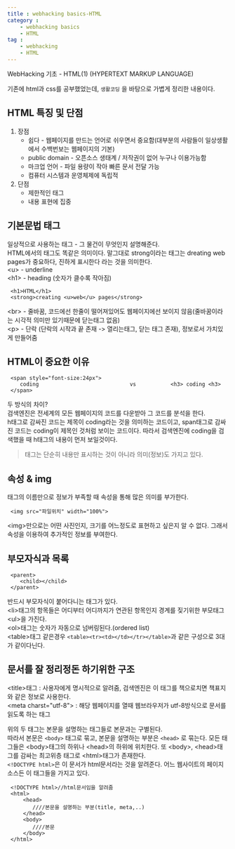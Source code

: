```yaml
---
title : webhacking basics-HTML
category :
    - webhacking basics
    - HTML
tag :
    - webhacking
    - HTML
---
```

WebHacking 기초 - HTML(1) (HYPERTEXT MARKUP LANGUAGE)

 기존에 html과 css를 공부했었는데, `생활코딩` 을 바탕으로 가볍게 정리한 내용이다.

## HTML 특징 및 단점
 1. 장점
    * 쉽다 - 웹페이지를 만드는 언어로 쉬우면서 중요함(대부분의 사람들이 일상생활에서 수백번보는 웹페이지의 기본)
    * public domain - 오픈소스 생태계 / 저작권이 없어 누구나 이용가능함
    * 마크업 언어 - 파일 용량이 작아 빠른 문서 전달 가능
    * 컴퓨터 시스템과 운영체제에 독립적
 2. 단점
    * 제한적인 태그
    * 내용 표현에 집중

## 기본문법 태그
 일상적으로 사용하는 태그 - 그 물건이 무엇인지 설명해준다.  
 HTML에서의 태그도 똑같은 의미이다. 말그대로 strong이라는 태그는 dreating web pages가 중요하다, 진하게 표시한다 라는 것을 의미한다.  
 \<u> - underline  
 \<h1> - heading (숫자가 클수록 작아짐)  

     <h1>HTML</h1>
     <strong>creating <u>web</u> pages</strong>

 \<br> - 줄바꿈, 코드에선 한줄이 떨어져있어도 웹페이지에선 보이지 않음(줄바꿈이라는 시각적 의미만 있기때문에 닫는태그 없음)  
 \<p> - 단락 (단락의 시작과 끝 존재 -> 열리는태그, 닫는 태그 존재), 정보로서 가치있게 만들어줌  

## HTML이 중요한 이유

     <span style="font-size:24px">
        coding                             vs           <h3> coding <h3>
     </span>
 
 두 방식의 차이?  
 검색엔진은 전세계의 모든 웹페이지의 코드를 다운받아 그 코드를 분석을 한다.  
 h태그로 감싸진 코드는 제목이 coding라는 것을 의미하는 코드이고, span태그로 감싸진 코드는 coding이 제목인 것처럼 보이는 코드이다.
 따라서 검색엔진에 coding을 검색했을 때 h태그의 내용이 먼저 보일것이다.

 >태그는 단순히 내용만 표시하는 것이 아니라 의미(정보)도 가지고 있다.

## 속성 & img
 태그의 이름만으로 정보가 부족할 때 속성을 통해 많은 의미를 부가한다.
 
     <img src="파일위치" width="100%">
 
 \<img>만으로는 어떤 사진인지, 크기를 어느정도로 표현하고 싶은지 알 수 없다. 그래서 속성을 이용하여 추가적인 정보를 부여한다.

## 부모자식과 목록
 
     <parent>
        <child></child>
     </parent>
 
 반드시 부모자식이 붙어다니는 태그가 있다.  
 \<li>태그의 항목들은 어디부터 어디까지가 연관된 항목인지 경계를 짖기위한 부모태그 \<ul>을 가진다.  
 \<ol>태그는 숫자가 자동으로 넘버링된다.(ordered list)  
 \<table>태그 같은경우 `<table><tr><td></td></tr></table>`과 같은 구성으로 3대가 같이다닌다.


## 문서를 잘 정리정돈 하기위한 구조
 \<title>태그 : 사용자에게 명시적으로 알려줌, 검색엔진은 이 태그를 책으로치면 책표지와 같은 정보로 사용한다.  
 \<meta charst="utf-8"> : 해당 웹페이지를 열때 웹브라우저가 utf-8방식으로 문서를 읽도록 하는 태그  

 위의 두 태그는 본문을 설명하는 태그들로 본문과는 구별된다.  
 따라서 본문은 `<body>` 태그로 묶고, 본문을 설명하는 부분은 `<head>` 로 묶는다. 모든 태그들은 \<body>태그의 하위나 \<head>의 하위에 위치한다.
 또 \<body>, \<head>태그를 감싸는 최고위층 태그로 \<html>태그가 존재한다.  
 `<!DOCTYPE html>`은 이 문서가 html문서라는 것을 알려준다. 어느 웹사이트의 페이지소스든 이 태그들을 가지고 있다.

     <!DOCTYPE html>//html문서임을 알려줌
     <html>
         <head>
            ////본문을 설명하는 부분(title, meta,..)
         </head>
         <body>
            ////본문
         </body>
     </html>
     

